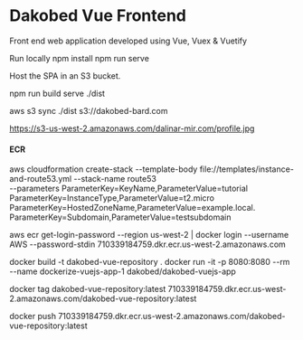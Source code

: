 # Dakobed Vue Frontend
Front end web application developed using Vue, Vuex  & Vuetify

Run locally
npm install 
npm run serve



Host the SPA in an S3 bucket.  

npm run build
serve ./dist

aws s3 sync ./dist s3://dakobed-bard.com



https://s3-us-west-2.amazonaws.com/dalinar-mir.com/profile.jpg


#### ECR 


aws cloudformation create-stack --template-body file://templates/instance-and-route53.yml --stack-name route53 \
--parameters ParameterKey=KeyName,ParameterValue=tutorial ParameterKey=InstanceType,ParameterValue=t2.micro \
 ParameterKey=HostedZoneName,ParameterValue=example.local. ParameterKey=Subdomain,ParameterValue=testsubdomain


aws ecr get-login-password --region us-west-2 | docker login --username AWS --password-stdin 710339184759.dkr.ecr.us-west-2.amazonaws.com

docker build -t dakobed-vue-repository .
docker run -it -p 8080:8080 --rm --name dockerize-vuejs-app-1 dakobed/dakobed-vuejs-app

docker tag dakobed-vue-repository:latest 710339184759.dkr.ecr.us-west-2.amazonaws.com/dakobed-vue-repository:latest

docker push 710339184759.dkr.ecr.us-west-2.amazonaws.com/dakobed-vue-repository:latest
